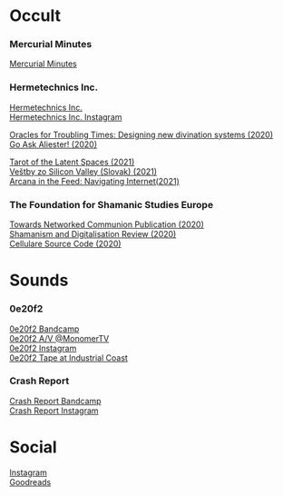 # Occult

### Mercurial Minutes
[Mercurial Minutes](https://mercurialminutes.substack.com/)

### Hermetechnics Inc.
[Hermetechnics Inc.](https://www.hermetechnics.life/)\
[Hermetechnics Inc. Instagram](https://www.instagram.com/hermetechnics/)

[Oracles for Troubling Times: Designing new divination systems (2020)](https://www.youtube.com/watch?v=KxmAd6ByK40)\
[Go Ask Aliester! (2020)](https://www.instagram.com/p/B_m_QXYHijq/)

[Tarot of the Latent Spaces (2021)](https://mercurialminutes.substack.com/p/tarot-of-the-latent-spaces-by-hermetechnics)\
[Veštby zo Silicon Valley (Slovak) (2021)](https://www.facebook.com/events/504827170512030)\
[Arcana in the Feed: Navigating Internet(2021)](https://www.youtube.com/watch?v=9aimRQlVYXo)



### The Foundation for Shamanic Studies Europe
[Towards Networked Communion Publication (2020)](https://issuu.com/fsse/docs/tagungsbuch_2020_en)\
[Shamanism and Digitalisation Review (2020)](https://www.shamanism.eu/review-conference-shamanism-and-digitalisation/)\
[Cellulare Source Code (2020)](https://github.com/hermetechnics/cellulare)


# Sounds

### 0e20f2
[0e20f2 Bandcamp](https://0e20f2.bandcamp.com/releases)\
[0e20f2 A/V @MonomerTV](https://vimeo.com/465105344#t=1400)\
[0e20f2 Instagram](https://www.instagram.com/0e20f2/)\
[0e20f2 Tape at Industrial Coast](https://industrialcoast.bigcartel.com/product/oe20f2)

### Crash Report
[Crash Report Bandcamp](https://crashreport.bandcamp.com/releases)\
[Crash Report Instagram](https://www.instagram.com/c.r.a.s.h.report/)


# Social

[Instagram](https://www.instagram.com/cannot_cross_water/)\
[Goodreads](https://www.goodreads.com/user/show/23194428-karin)
